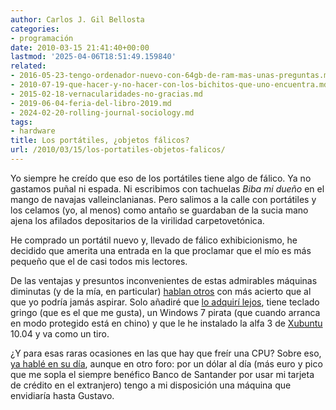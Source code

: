```yaml
---
author: Carlos J. Gil Bellosta
categories:
- programación
date: 2010-03-15 21:41:40+00:00
lastmod: '2025-04-06T18:51:49.159840'
related:
- 2016-05-23-tengo-ordenador-nuevo-con-64gb-de-ram-mas-unas-preguntas.md
- 2010-07-19-que-hacer-y-no-hacer-con-los-bichitos-que-uno-encuentra.md
- 2015-02-18-vernacularidades-no-gracias.md
- 2019-06-04-feria-del-libro-2019.md
- 2024-02-20-rolling-journal-sociology.md
tags:
- hardware
title: Los portátiles, ¿objetos fálicos?
url: /2010/03/15/los-portatiles-objetos-falicos/
---
```


Yo siempre he creído que eso de los portátiles tiene algo de fálico. Ya no gastamos puñal ni espada. Ni escribimos con tachuelas _Biba mi dueño_ en el mango de navajas valleinclanianas. Pero salimos a la calle con portátiles y los celamos (yo, al menos) como antaño se guardaban de la sucia mano ajena los afilados depositarios de la virilidad carpetovetónica.

He comprado un portátil nuevo y, llevado de fálico exhibicionismo, he decidido que amerita una entrada en la que proclamar que el mío es más pequeño que el de casi todos mis lectores.

De las ventajas y presuntos inconvenientes de estas admirables máquinas diminutas (y de la mía, en particular) [hablan otros](http://www.codinghorror.com/blog/2010/01/a-democracy-of-netbooks.html) con más acierto que al que yo podría jamás aspirar. Solo añadiré que [lo adquirí lejos](http://www.monterrey.com.co/), tiene teclado gringo (que es el que me gusta), un Windows 7 pirata (que cuando arranca en modo protegido está en chino) y que le he instalado la alfa 3 de [Xubuntu](http://www.xubuntu.org) 10.04 y va como un tiro.

¿Y para esas raras ocasiones en las que hay que freír una CPU? Sobre eso, [ya hablé en su día](http://analisisydecision.es/probando-r-sobre-el-ec2-de-amazon/), aunque en otro foro: por un dólar al día (más euro y pico que me sopla el siempre benéfico Banco de Santander por usar mi tarjeta de crédito en el extranjero) tengo a mi disposición una máquina que envidiaría hasta Gustavo.